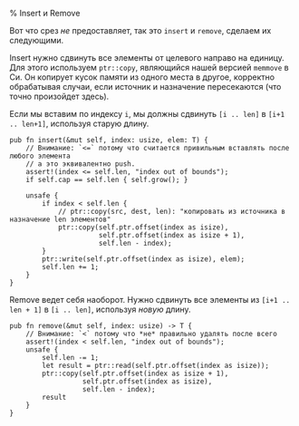 % Insert и Remove

Вот что срез *не* предоставляет, так это `insert` и `remove`, сделаем их
следующими.

Insert нужно сдвинуть все элементы от целевого направо на единицу. Для этого
используем `ptr::copy`, являющийся нашей версией `memmove` в Си. Он копирует
кусок памяти из одного места в другое, корректно обрабатывая случаи, если
источник и назначение пересекаются (что точно произойдет здесь).

Если мы вставим по индексу `i`, мы должны сдвинуть `[i .. len]` в 
`[i+1 .. len+1]`, используя старую длину.

```rust,ignore
pub fn insert(&mut self, index: usize, elem: T) {
    // Внимание: `<=` потому что считается привильным вставлять после любого элемента
    // а это эквивалентно push.
    assert!(index <= self.len, "index out of bounds");
    if self.cap == self.len { self.grow(); }

    unsafe {
        if index < self.len {
            // ptr::copy(src, dest, len): "копировать из источника в назначение len элементов"
            ptr::copy(self.ptr.offset(index as isize),
                      self.ptr.offset(index as isize + 1),
                      self.len - index);
        }
        ptr::write(self.ptr.offset(index as isize), elem);
        self.len += 1;
    }
}
```

Remove ведет себя наоборот. Нужно сдвинуть все элементы из 
`[i+1 .. len + 1]` в `[i .. len]`, используя *новую* длину.

```rust,ignore
pub fn remove(&mut self, index: usize) -> T {
    // Внимание: `<` потому что *не* правильно удалять после всего
    assert!(index < self.len, "index out of bounds");
    unsafe {
        self.len -= 1;
        let result = ptr::read(self.ptr.offset(index as isize));
        ptr::copy(self.ptr.offset(index as isize + 1),
                  self.ptr.offset(index as isize),
                  self.len - index);
        result
    }
}
```
